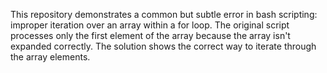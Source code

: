 This repository demonstrates a common but subtle error in bash scripting: improper iteration over an array within a for loop. The original script processes only the first element of the array because the array isn't expanded correctly. The solution shows the correct way to iterate through the array elements.